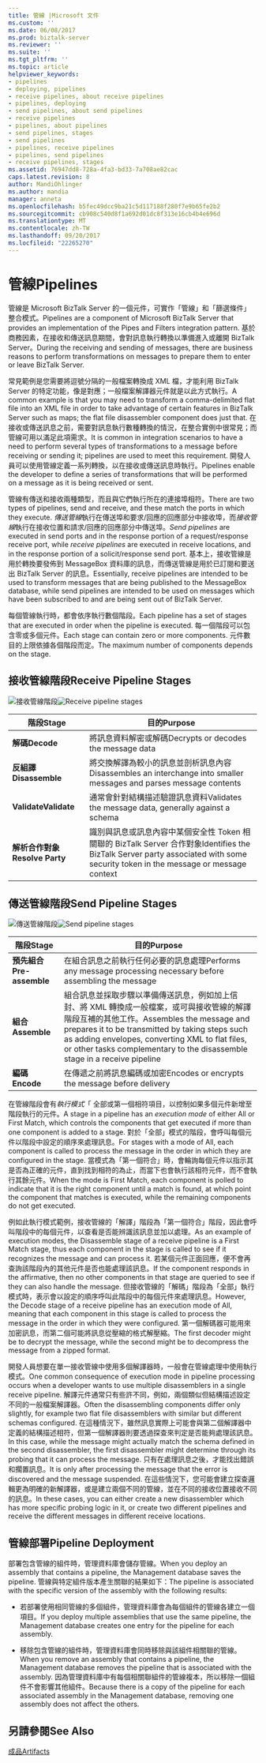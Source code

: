```yaml
---
title: 管線 |Microsoft 文件
ms.custom: ''
ms.date: 06/08/2017
ms.prod: biztalk-server
ms.reviewer: ''
ms.suite: ''
ms.tgt_pltfrm: ''
ms.topic: article
helpviewer_keywords:
- pipelines
- deploying, pipelines
- receive pipelines, about receive pipelines
- pipelines, deploying
- send pipelines, about send pipelines
- receive pipelines
- pipelines, about pipelines
- send pipelines, stages
- send pipelines
- pipelines, receive pipelines
- pipelines, send pipelines
- receive pipelines, stages
ms.assetid: 76947dd8-728a-4fa3-bd33-7a708ae82cac
caps.latest.revision: 8
author: MandiOhlinger
ms.author: mandia
manager: anneta
ms.openlocfilehash: b5fec49dcc9ba21c5d117188f280f7e9b65fe2b2
ms.sourcegitcommit: cb908c540d8f1a692d01dc8f313e16cb4b4e696d
ms.translationtype: MT
ms.contentlocale: zh-TW
ms.lasthandoff: 09/20/2017
ms.locfileid: "22265270"
---
```

# <a name="pipelines"></a><span data-ttu-id="da8c3-102">管線</span><span class="sxs-lookup"><span data-stu-id="da8c3-102">Pipelines</span></span>
<span data-ttu-id="da8c3-103">管線是 Microsoft BizTalk Server 的一個元件，可實作「管線」和「篩選條件」整合模式。</span><span class="sxs-lookup"><span data-stu-id="da8c3-103">Pipelines are a component of Microsoft BizTalk Server that provides an implementation of the Pipes and Filters integration pattern.</span></span> <span data-ttu-id="da8c3-104">基於商務因素，在接收和傳送訊息期間，會對訊息執行轉換以準備進入或離開 BizTalk Server。</span><span class="sxs-lookup"><span data-stu-id="da8c3-104">During the receiving and sending of messages, there are business reasons to perform transformations on messages to prepare them to enter or leave BizTalk Server.</span></span>  
  
 <span data-ttu-id="da8c3-105">常見範例是您需要將逗號分隔的一般檔案轉換成 XML 檔，才能利用 BizTalk Server 的特定功能，像是對應；一般檔案解譯器元件就是以此方式執行。</span><span class="sxs-lookup"><span data-stu-id="da8c3-105">A common example is that you may need to transform a comma-delimited flat file into an XML file in order to take advantage of certain features in BizTalk Server such as maps; the flat file disassembler component does just that.</span></span> <span data-ttu-id="da8c3-106">在接收或傳送訊息之前，需要對訊息執行數種轉換的情況，在整合實例中很常見；而管線可用以滿足此項需求。</span><span class="sxs-lookup"><span data-stu-id="da8c3-106">It is common in integration scenarios to have a need to perform several types of transformations to a message before receiving or sending it; pipelines are used to meet this requirement.</span></span> <span data-ttu-id="da8c3-107">開發人員可以使用管線定義一系列轉換，以在接收或傳送訊息時執行。</span><span class="sxs-lookup"><span data-stu-id="da8c3-107">Pipelines enable the developer to define a series of transformations that will be performed on a message as it is being received or sent.</span></span>  
  
 <span data-ttu-id="da8c3-108">管線有傳送和接收兩種類型，而且與它們執行所在的連接埠相符。</span><span class="sxs-lookup"><span data-stu-id="da8c3-108">There are two types of pipelines, send and receive, and these match the ports in which they execute.</span></span> <span data-ttu-id="da8c3-109">*傳送管線*執行在傳送埠和要求/回應的回應部分中接收埠，而*接收管線*執行在接收位置和請求/回應的回應部分中傳送埠。</span><span class="sxs-lookup"><span data-stu-id="da8c3-109">*Send pipelines* are executed in send ports and in the response portion of a request/response receive port, while *receive pipelines* are executed in receive locations, and in the response portion of a solicit/response send port.</span></span> <span data-ttu-id="da8c3-110">基本上，接收管線是用於轉換要發佈到 MessageBox 資料庫的訊息，而傳送管線是用於已訂閱和要送出 BizTalk Server 的訊息。</span><span class="sxs-lookup"><span data-stu-id="da8c3-110">Essentially, receive pipelines are intended to be used to transform messages that are being published to the MessageBox database, while send pipelines are intended to be used on messages which have been subscribed to and are being sent out of BizTalk Server.</span></span>  
  
 <span data-ttu-id="da8c3-111">每個管線執行時，都會依序執行數個階段。</span><span class="sxs-lookup"><span data-stu-id="da8c3-111">Each pipeline has a set of stages that are executed in order when the pipeline is executed.</span></span> <span data-ttu-id="da8c3-112">每一個階段可以包含零或多個元件。</span><span class="sxs-lookup"><span data-stu-id="da8c3-112">Each stage can contain zero or more components.</span></span> <span data-ttu-id="da8c3-113">元件數目的上限依據各個階段而定。</span><span class="sxs-lookup"><span data-stu-id="da8c3-113">The maximum number of components depends on the stage.</span></span>  
  
## <a name="receive-pipeline-stages"></a><span data-ttu-id="da8c3-114">接收管線階段</span><span class="sxs-lookup"><span data-stu-id="da8c3-114">Receive Pipeline Stages</span></span>  
 <span data-ttu-id="da8c3-115">![接收管線階段](../core/media/arch-pipe-receive.gif "arch_pipe_receive")</span><span class="sxs-lookup"><span data-stu-id="da8c3-115">![Receive pipeline stages](../core/media/arch-pipe-receive.gif "arch_pipe_receive")</span></span>  
  
|<span data-ttu-id="da8c3-116">階段</span><span class="sxs-lookup"><span data-stu-id="da8c3-116">Stage</span></span>|<span data-ttu-id="da8c3-117">目的</span><span class="sxs-lookup"><span data-stu-id="da8c3-117">Purpose</span></span>|  
|-----------|-------------|  
|<span data-ttu-id="da8c3-118">**解碼**</span><span class="sxs-lookup"><span data-stu-id="da8c3-118">**Decode**</span></span>|<span data-ttu-id="da8c3-119">將訊息資料解密或解碼</span><span class="sxs-lookup"><span data-stu-id="da8c3-119">Decrypts or decodes the message data</span></span>|  
|<span data-ttu-id="da8c3-120">**反組譯**</span><span class="sxs-lookup"><span data-stu-id="da8c3-120">**Disassemble**</span></span>|<span data-ttu-id="da8c3-121">將交換解譯為較小的訊息並剖析訊息內容</span><span class="sxs-lookup"><span data-stu-id="da8c3-121">Disassembles an interchange into smaller messages and parses message contents</span></span>|  
|<span data-ttu-id="da8c3-122">**Validate**</span><span class="sxs-lookup"><span data-stu-id="da8c3-122">**Validate**</span></span>|<span data-ttu-id="da8c3-123">通常會針對結構描述驗證訊息資料</span><span class="sxs-lookup"><span data-stu-id="da8c3-123">Validates the message data, generally against a schema</span></span>|  
|<span data-ttu-id="da8c3-124">**解析合作對象**</span><span class="sxs-lookup"><span data-stu-id="da8c3-124">**Resolve Party**</span></span>|<span data-ttu-id="da8c3-125">識別與訊息或訊息內容中某個安全性 Token 相關聯的 BizTalk Server 合作對象</span><span class="sxs-lookup"><span data-stu-id="da8c3-125">Identifies the BizTalk Server party associated with some security token in the message or message context</span></span>|  
  
## <a name="send-pipeline-stages"></a><span data-ttu-id="da8c3-126">傳送管線階段</span><span class="sxs-lookup"><span data-stu-id="da8c3-126">Send Pipeline Stages</span></span>  
 <span data-ttu-id="da8c3-127">![傳送管線階段](../core/media/arch-pipe-send.gif "arch_pipe_send")</span><span class="sxs-lookup"><span data-stu-id="da8c3-127">![Send pipeline stages](../core/media/arch-pipe-send.gif "arch_pipe_send")</span></span>  
  
|<span data-ttu-id="da8c3-128">階段</span><span class="sxs-lookup"><span data-stu-id="da8c3-128">Stage</span></span>|<span data-ttu-id="da8c3-129">目的</span><span class="sxs-lookup"><span data-stu-id="da8c3-129">Purpose</span></span>|  
|-----------|-------------|  
|<span data-ttu-id="da8c3-130">**預先組合**</span><span class="sxs-lookup"><span data-stu-id="da8c3-130">**Pre-assemble**</span></span>|<span data-ttu-id="da8c3-131">在組合訊息之前執行任何必要的訊息處理</span><span class="sxs-lookup"><span data-stu-id="da8c3-131">Performs any message processing necessary before assembling the message</span></span>|  
|<span data-ttu-id="da8c3-132">**組合**</span><span class="sxs-lookup"><span data-stu-id="da8c3-132">**Assemble**</span></span>|<span data-ttu-id="da8c3-133">組合訊息並採取步驟以準備傳送訊息，例如加上信封、將 XML 轉換成一般檔案，或可與接收管線的解譯階段互補的其他工作。</span><span class="sxs-lookup"><span data-stu-id="da8c3-133">Assembles the message and prepares it to be transmitted by taking steps such as adding envelopes, converting XML to flat files, or other tasks complementary to the disassemble stage in a receive pipeline</span></span>|  
|<span data-ttu-id="da8c3-134">**編碼**</span><span class="sxs-lookup"><span data-stu-id="da8c3-134">**Encode**</span></span>|<span data-ttu-id="da8c3-135">在傳遞之前將訊息編碼或加密</span><span class="sxs-lookup"><span data-stu-id="da8c3-135">Encodes or encrypts the message before delivery</span></span>|  
  
 <span data-ttu-id="da8c3-136">在管線階段會有*執行模式*「 全部或第一個相符項目，以控制如果多個元件新增至階段執行的元件。</span><span class="sxs-lookup"><span data-stu-id="da8c3-136">A stage in a pipeline has an *execution mode* of either All or First Match, which controls the components that get executed if more than one component is added to a stage.</span></span> <span data-ttu-id="da8c3-137">對於「全部」模式的階段，會呼叫每個元件以階段中設定的順序來處理訊息。</span><span class="sxs-lookup"><span data-stu-id="da8c3-137">For stages with a mode of All, each component is called to process the message in the order in which they are configured in the stage.</span></span> <span data-ttu-id="da8c3-138">當模式為「第一個符合」時，會輪詢每個元件以指示其是否為正確的元件，直到找到相符的為止，而當下也會執行該相符元件，而不會執行其餘元件。</span><span class="sxs-lookup"><span data-stu-id="da8c3-138">When the mode is First Match, each component is polled to indicate that it is the right component until a match is found, at which point the component that matches is executed, while the remaining components do not get executed.</span></span>  
  
 <span data-ttu-id="da8c3-139">例如此執行模式範例，接收管線的「解譯」階段為「第一個符合」階段，因此會呼叫階段中的每個元件，以查看是否能辨識該訊息並加以處理。</span><span class="sxs-lookup"><span data-stu-id="da8c3-139">As an example of execution modes, the Disassemble stage of a receive pipeline is a First Match stage, thus each component in the stage is called to see if it recognizes the message and can process it.</span></span> <span data-ttu-id="da8c3-140">若某個元件正面回應，便不會再查詢該階段內的其他元件是否也能處理該訊息。</span><span class="sxs-lookup"><span data-stu-id="da8c3-140">If the component responds in the affirmative, then no other components in that stage are queried to see if they can also handle the message.</span></span> <span data-ttu-id="da8c3-141">但接收管線的「解碼」階段為「全部」執行模式時，表示會以設定的順序呼叫此階段中的每個元件來處理訊息。</span><span class="sxs-lookup"><span data-stu-id="da8c3-141">However, the Decode stage of a receive pipeline has an execution mode of All, meaning that each component in this stage is called to process the message in the order in which they were configured.</span></span> <span data-ttu-id="da8c3-142">第一個解碼器可能用來加密訊息，而第二個可能將訊息從壓縮的格式解壓縮。</span><span class="sxs-lookup"><span data-stu-id="da8c3-142">The first decoder might be to decrypt the message, while the second might be to decompress the message from a zipped format.</span></span>  
  
 <span data-ttu-id="da8c3-143">開發人員想要在單一接收管線中使用多個解譯器時，一般會在管線處理中使用執行模式。</span><span class="sxs-lookup"><span data-stu-id="da8c3-143">One common consequence of execution mode in pipeline processing occurs when a developer wants to use multiple disassemblers in a single receive pipeline.</span></span> <span data-ttu-id="da8c3-144">解譯元件通常只有些許不同，例如，兩個類似但結構描述設定不同的一般檔案解譯器。</span><span class="sxs-lookup"><span data-stu-id="da8c3-144">Often the disassembling components differ only slightly, for example two flat file disassemblers with similar but different schemas configured.</span></span> <span data-ttu-id="da8c3-145">在這種情況下，雖然訊息實際上可能會與第二個解譯器中定義的結構描述相符，但第一個解譯器則要透過探查來判定是否能夠處理該訊息。</span><span class="sxs-lookup"><span data-stu-id="da8c3-145">In this case, while the message might actually match the schema defined in the second disassembler, the first disassembler might determine through its probing that it can process the message.</span></span> <span data-ttu-id="da8c3-146">只有在處理訊息之後，才能找出錯誤和擱置訊息。</span><span class="sxs-lookup"><span data-stu-id="da8c3-146">It is only after processing the message that the error is discovered and the message suspended.</span></span> <span data-ttu-id="da8c3-147">在這些情況下，您可能會建立探查邏輯更為明確的新解譯器，或是建立兩個不同的管線，並在不同的接收位置接收不同的訊息。</span><span class="sxs-lookup"><span data-stu-id="da8c3-147">In these cases, you can either create a new disassembler which has more specific probing logic in it, or create two different pipelines and receive the different messages in different receive locations.</span></span>  
  
## <a name="pipeline-deployment"></a><span data-ttu-id="da8c3-148">管線部署</span><span class="sxs-lookup"><span data-stu-id="da8c3-148">Pipeline Deployment</span></span>  
 <span data-ttu-id="da8c3-149">部署包含管線的組件時，管理資料庫會儲存管線。</span><span class="sxs-lookup"><span data-stu-id="da8c3-149">When you deploy an assembly that contains a pipeline, the Management database saves the pipeline.</span></span> <span data-ttu-id="da8c3-150">管線與特定組件版本產生關聯的結果如下：</span><span class="sxs-lookup"><span data-stu-id="da8c3-150">The pipeline is associated with the specific version of the assembly with the following results:</span></span>  
  
-   <span data-ttu-id="da8c3-151">若部署使用相同管線的多個組件，管理資料庫會為每個組件的管線各建立一個項目。</span><span class="sxs-lookup"><span data-stu-id="da8c3-151">If you deploy multiple assemblies that use the same pipeline, the Management database creates one entry for the pipeline for each assembly.</span></span>  
  
-   <span data-ttu-id="da8c3-152">移除包含管線的組件時，管理資料庫會同時移除與該組件相關聯的管線。</span><span class="sxs-lookup"><span data-stu-id="da8c3-152">When you remove an assembly that contains a pipeline, the Management database removes the pipeline that is associated with the assembly.</span></span> <span data-ttu-id="da8c3-153">因為管理資料庫中有每個相關聯組件的管線複本，所以移除一個組件不會影響其他組件。</span><span class="sxs-lookup"><span data-stu-id="da8c3-153">Because there is a copy of the pipeline for each associated assembly in the Management database, removing one assembly does not affect the others.</span></span>  
  
## <a name="see-also"></a><span data-ttu-id="da8c3-154">另請參閱</span><span class="sxs-lookup"><span data-stu-id="da8c3-154">See Also</span></span>  
 [<span data-ttu-id="da8c3-155">成品</span><span class="sxs-lookup"><span data-stu-id="da8c3-155">Artifacts</span></span>](../core/artifacts.md)